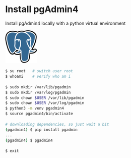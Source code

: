 # Install pgAdmin4
Install pgAdmin4 locally with a python virtual environment

<img src="../../images/postgresql.png" width="100"/>

```sh
$ su root   # switch user root
$ whoami    # verify who am i

$ sudo mkdir /var/lib/pgadmin
$ sudo mkdir /var/log/pgadmin
$ sudo chown $USER /var/lib/pgadmin
$ sudo chown $USER /var/log/pgadmin
$ python3 -m venv pgadmin4
$ source pgadmin4/bin/activate

# downloading dependencies, so just wait a bit
(pgadmin4) $ pip install pgadmin
... 
(pgadmin4) $ pgadmin4

$ exit
```

